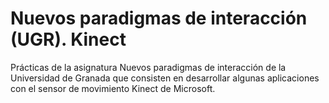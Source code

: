 # Nuevos paradigmas de interacción (UGR). Kinect
Prácticas de la asignatura Nuevos paradigmas de interacción de la Universidad de Granada que consisten en desarrollar algunas aplicaciones con el sensor de movimiento Kinect de Microsoft.

